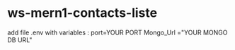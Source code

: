 # ws-mern1-contacts-liste
add file .env with variables : port=YOUR PORT Mongo_Url ="YOUR MONGO DB URL"
